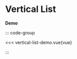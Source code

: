 # Vertical List

<script setup>
  import './styles.css'
  import { defineClientComponent } from 'vitepress'

  const VerticalListDemo = defineClientComponent(() => import('./vertical-list-demo.vue'))
</script>


**Demo**


<VerticalListDemo></VerticalListDemo>




::: code-group

<<< vertical-list-demo.vue{vue}

::: 